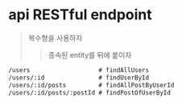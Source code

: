 # api RESTful endpoint

> 복수형을 사용하자
>
> > 종속된 entity를 뒤에 붙이자

```txt
/users                   # findAllUsers
/users/:id               # findUserById
/users/:id/posts         # findAllPostByUserId
/users/:id/posts/:postId # findPostOfUserById
```
